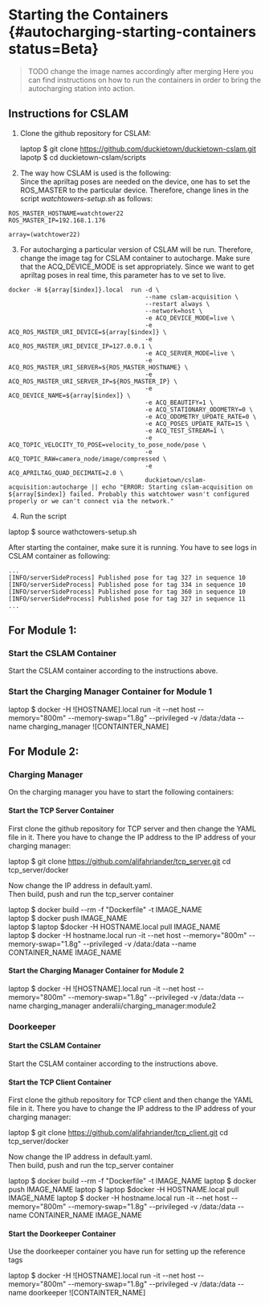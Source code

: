 # Starting the Containers {#autocharging-starting-containers status=Beta}
>TODO change the image names accordingly after merging
Here you can find instructions on how to run the containers in order to bring the autocharging station into action.

## Instructions for CSLAM 
1) Clone the github repository for CSLAM:

    laptop $ git clone https://github.com/duckietown/duckietown-cslam.git  
    lapotp $ cd duckietown-cslam/scripts 

2) The way how CSLAM is used is the following:  
Since the apriltag poses are needed on the device, one has to set the ROS_MASTER to the particular device. Therefore,
change lines in the script _watchtowers-setup.sh_ as follows:

```
ROS_MASTER_HOSTNAME=watchtower22  
ROS_MASTER_IP=192.168.1.176

array=(watchtower22)
```  
3) For autocharging a particular version of CSLAM will be run. Therefore, change the image tag for CSLAM container to autocharge. Make sure that the ACQ_DEVICE_MODE is set appropriately. Since we want to get apriltag poses in real time, this parameter has to ve set to live.


```
docker -H ${array[$index]}.local  run -d \
                                      --name cslam-acquisition \
                                      --restart always \
                                      --network=host \
                                      -e ACQ_DEVICE_MODE=live \
                                      -e ACQ_ROS_MASTER_URI_DEVICE=${array[$index]} \
                                      -e ACQ_ROS_MASTER_URI_DEVICE_IP=127.0.0.1 \
                                      -e ACQ_SERVER_MODE=live \
                                      -e ACQ_ROS_MASTER_URI_SERVER=${ROS_MASTER_HOSTNAME} \
                                      -e ACQ_ROS_MASTER_URI_SERVER_IP=${ROS_MASTER_IP} \
                                      -e ACQ_DEVICE_NAME=${array[$index]} \
                                      -e ACQ_BEAUTIFY=1 \
                                      -e ACQ_STATIONARY_ODOMETRY=0 \
                                      -e ACQ_ODOMETRY_UPDATE_RATE=0 \
                                      -e ACQ_POSES_UPDATE_RATE=15 \
                                      -e ACQ_TEST_STREAM=1 \
                                      -e ACQ_TOPIC_VELOCITY_TO_POSE=velocity_to_pose_node/pose \
                                      -e ACQ_TOPIC_RAW=camera_node/image/compressed \
                                      -e ACQ_APRILTAG_QUAD_DECIMATE=2.0 \
                                      duckietown/cslam-acquisition:autocharge || echo "ERROR: Starting cslam-acquisition on ${array[$index]} failed. Probably this watchtower wasn't configured properly or we can't connect via the network."
```

4) Run the script 

  laptop $ source wathctowers-setup.sh 
  
After starting the container, make sure it is running. You have to see logs in CSLAM container as following:

```
...
[INFO/serverSideProcess] Published pose for tag 327 in sequence 10
[INFO/serverSideProcess] Published pose for tag 334 in sequence 10
[INFO/serverSideProcess] Published pose for tag 360 in sequence 10
[INFO/serverSideProcess] Published pose for tag 327 in sequence 11
...

```


## For Module 1:

### Start the CSLAM Container
Start the CSLAM container according to the instructions above.

### Start the Charging Manager Container for Module 1

laptop $ docker -H ![HOSTNAME].local run -it --net host --memory="800m" --memory-swap="1.8g" --privileged -v /data:/data --name charging_manager ![CONTAINTER_NAME] 

## For Module 2:

### Charging Manager  
On the charging manager you have to start the following containers: 

#### Start the TCP Server Container 

First clone the github repository for TCP server and then change the YAML file in it. There you have to change the IP address to the IP address of your charging manager:

  laptop $ git clone https://github.com/alifahriander/tcp_server.git
  cd tcp_server/docker 

Now change the IP address in default.yaml.  
Then build, push and run the tcp_server container 

  laptop $ docker build --rm -f "Dockerfile" -t IMAGE_NAME  
  laptop $ docker push IMAGE_NAME  
  laptop $ laptop $docker -H HOSTNAME.local pull IMAGE_NAME  
  laptop $ docker -H hostname.local run -it --net host --memory="800m" --memory-swap="1.8g" --privileged -v /data:/data --name CONTAINER_NAME IMAGE_NAME


#### Start the Charging Manager Container for Module 2

laptop $ docker -H ![HOSTNAME].local run -it --net host --memory="800m" --memory-swap="1.8g" --privileged -v /data:/data --name charging_manager  anderalii/charging_manager:module2

### Doorkeeper 

#### Start the CSLAM Container  
Start the CSLAM container according to the instructions above.

#### Start the TCP Client Container 

First clone the github repository for TCP client and then change the YAML file in it. There you have to change the IP address to the IP address of your charging manager:

  laptop $ git clone https://github.com/alifahriander/tcp_client.git
  cd tcp_server/docker 

Now change the IP address in default.yaml.  
Then build, push and run the tcp_server container 

  laptop $ docker build --rm -f "Dockerfile" -t IMAGE_NAME
  laptop $ docker push IMAGE_NAME
  laptop $ laptop $docker -H HOSTNAME.local pull IMAGE_NAME
  laptop $ docker -H hostname.local run -it --net host --memory="800m" --memory-swap="1.8g" --privileged -v /data:/data --name CONTAINER_NAME IMAGE_NAME


#### Start the Doorkeeper Container  
Use the doorkeeper container you have run for setting up the reference tags 

laptop $ docker -H ![HOSTNAME].local run -it --net host --memory="800m" --memory-swap="1.8g" --privileged -v /data:/data --name doorkeeper ![CONTAINTER_NAME] 
